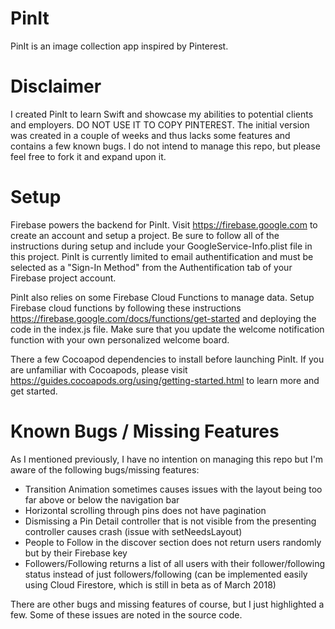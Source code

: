 # PinIt
PinIt is an image collection app inspired by Pinterest. 

# Disclaimer
I created PinIt to learn Swift and showcase my abilities to potential clients and employers. DO NOT USE IT TO COPY PINTEREST. The initial version was created in a couple of weeks and thus lacks some features and contains a few known bugs. I do not intend to manage this repo,  but please feel free to fork it and expand upon it.

# Setup
Firebase powers the backend for PinIt. Visit https://firebase.google.com to create an account and setup a project. Be sure to follow all of the instructions during setup and include your GoogleService-Info.plist file in this project. PinIt is currently limited to email authentification and must be selected as a "Sign-In Method" from the Authentification tab of your Firebase project account.

PinIt also relies on some Firebase Cloud Functions to manage data. Setup Firebase cloud functions by following these instructions https://firebase.google.com/docs/functions/get-started and deploying the code in the index.js file. Make sure that you update the welcome notification function with your own personalized welcome board.

There a few Cocoapod dependencies to install before launching PinIt. If you are unfamiliar with Cocoapods, please visit https://guides.cocoapods.org/using/getting-started.html to learn more and get started.

# Known Bugs / Missing Features
As I mentioned previously, I have no intention on managing this repo but I'm aware of the following bugs/missing features:

- Transition Animation sometimes causes issues with the layout being too far above or below the navigation bar
- Horizontal scrolling through pins does not have pagination
- Dismissing a Pin Detail controller that is not visible from the presenting controller causes crash (issue with setNeedsLayout)
- People to Follow in the discover section does not return users randomly but by their Firebase key
- Followers/Following returns a list of all users with their follower/following status instead of just followers/following (can be implemented easily using Cloud Firestore, which is still in beta as of March 2018)

There are other bugs and missing features of course, but I just highlighted a few. Some of these issues are noted in the source code.
